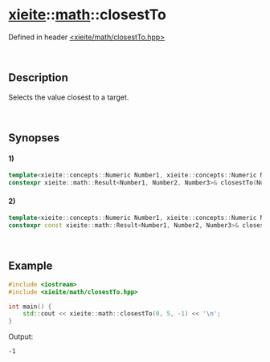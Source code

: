# [xieite](../xieite.md)\:\:[math](../math.md)\:\:closestTo
Defined in header [<xieite/math/closestTo.hpp>](../../include/xieite/math/closestTo.hpp)

&nbsp;

## Description
Selects the value closest to a target.

&nbsp;

## Synopses
#### 1)
```cpp
template<xieite::concepts::Numeric Number1, xieite::concepts::Numeric Number2, xieite::concepts::Numeric Number3>
constexpr xieite::math::Result<Number1, Number2, Number3>& closestTo(Number1 target, Number2& value1, Number3& value2) noexcept;
```
#### 2)
```cpp
template<xieite::concepts::Numeric Number1, xieite::concepts::Numeric Number2, xieite::concepts::Numeric Number3>
constexpr const xieite::math::Result<Number1, Number2, Number3>& closestTo(Number1 target, const Number2& value1, const Number3& value2) noexcept;
```

&nbsp;

## Example
```cpp
#include <iostream>
#include <xieite/math/closestTo.hpp>

int main() {
    std::cout << xieite::math::closestTo(0, 5, -1) << '\n';
}
```
Output:
```
-1
```
